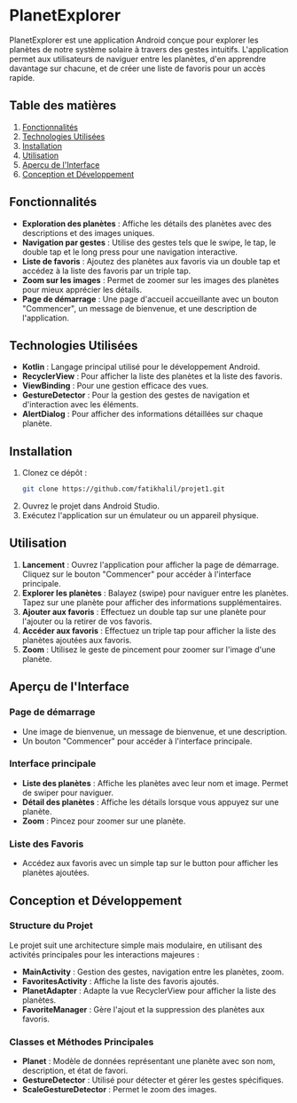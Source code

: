 
# PlanetExplorer

PlanetExplorer est une application Android conçue pour explorer les planètes de notre système solaire à travers des gestes intuitifs. L'application permet aux utilisateurs de naviguer entre les planètes, d'en apprendre davantage sur chacune, et de créer une liste de favoris pour un accès rapide.

## Table des matières
1. [Fonctionnalités](#fonctionnalités)
2. [Technologies Utilisées](#technologies-utilisées)
3. [Installation](#installation)
4. [Utilisation](#utilisation)
5. [Aperçu de l'Interface](#aperçu-de-linterface)
6. [Conception et Développement](#conception-et-développement)


## Fonctionnalités
- **Exploration des planètes** : Affiche les détails des planètes avec des descriptions et des images uniques.
- **Navigation par gestes** : Utilise des gestes tels que le swipe, le tap, le double tap et le long press pour une navigation interactive.
- **Liste de favoris** : Ajoutez des planètes aux favoris via un double tap et accédez à la liste des favoris par un triple tap.
- **Zoom sur les images** : Permet de zoomer sur les images des planètes pour mieux apprécier les détails.
- **Page de démarrage** : Une page d'accueil accueillante avec un bouton "Commencer", un message de bienvenue, et une description de l'application.

## Technologies Utilisées
- **Kotlin** : Langage principal utilisé pour le développement Android.
- **RecyclerView** : Pour afficher la liste des planètes et la liste des favoris.
- **ViewBinding** : Pour une gestion efficace des vues.
- **GestureDetector** : Pour la gestion des gestes de navigation et d'interaction avec les éléments.
- **AlertDialog** : Pour afficher des informations détaillées sur chaque planète.

## Installation
1. Clonez ce dépôt :
   ```bash
   git clone https://github.com/fatikhalil/projet1.git
   ```
2. Ouvrez le projet dans Android Studio.
3. Exécutez l'application sur un émulateur ou un appareil physique.

## Utilisation
1. **Lancement** : Ouvrez l'application pour afficher la page de démarrage. Cliquez sur le bouton "Commencer" pour accéder à l'interface principale.
2. **Explorer les planètes** : Balayez (swipe) pour naviguer entre les planètes. Tapez sur une planète pour afficher des informations supplémentaires.
3. **Ajouter aux favoris** : Effectuez un double tap sur une planète pour l'ajouter ou la retirer de vos favoris.
4. **Accéder aux favoris** : Effectuez un triple tap pour afficher la liste des planètes ajoutées aux favoris.
5. **Zoom** : Utilisez le geste de pincement pour zoomer sur l'image d'une planète.

## Aperçu de l'Interface
### Page de démarrage
- Une image de bienvenue, un message de bienvenue, et une description.
- Un bouton "Commencer" pour accéder à l'interface principale.

### Interface principale
- **Liste des planètes** : Affiche les planètes avec leur nom et image. Permet de swiper pour naviguer.
- **Détail des planètes** : Affiche les détails lorsque vous appuyez sur une planète.
- **Zoom** : Pincez pour zoomer sur une planète.

### Liste des Favoris
- Accédez aux favoris avec un simple tap sur le button pour afficher les planètes ajoutées.

## Conception et Développement
### Structure du Projet
Le projet suit une architecture simple mais modulaire, en utilisant des activités principales pour les interactions majeures :
- **MainActivity** : Gestion des gestes, navigation entre les planètes, zoom.
- **FavoritesActivity** : Affiche la liste des favoris ajoutés.
- **PlanetAdapter** : Adapte la vue RecyclerView pour afficher la liste des planètes.
- **FavoriteManager** : Gère l'ajout et la suppression des planètes aux favoris.

### Classes et Méthodes Principales
- **Planet** : Modèle de données représentant une planète avec son nom, description, et état de favori.
- **GestureDetector** : Utilisé pour détecter et gérer les gestes spécifiques.
- **ScaleGestureDetector** : Permet le zoom des images.

